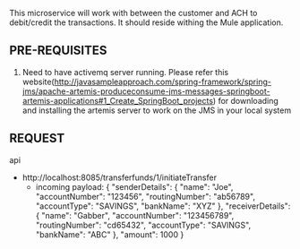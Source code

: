 This microservice will work with between the customer and ACH to debit/credit the transactions. It should reside withing the Mule application.

PRE-REQUISITES
--------------------------------------------
1. Need to have activemq server running. Please refer this website(http://javasampleapproach.com/spring-framework/spring-jms/apache-artemis-produceconsume-jms-messages-springboot-artemis-applications#1_Create_SpringBoot_projects) for downloading and installing the artemis server to work on the JMS in your local system

REQUEST
--------------------------------------------
api
- http://localhost:8085/transferfunds/1/initiateTransfer
  - incoming payload: 
	  {
		"senderDetails": {
			"name": "Joe",
			"accountNumber": "123456",
			"routingNumber": "ab56789",
			"accountType": "SAVINGS",
			"bankName": "XYZ"
		},
		"receiverDetails": {
			"name": "Gabber",
			"accountNumber": "123456789",
			"routingNumber": "cd65432",
			"accountType": "SAVINGS",
			"bankName": "ABC"
		},
		"amount": 1000
	}